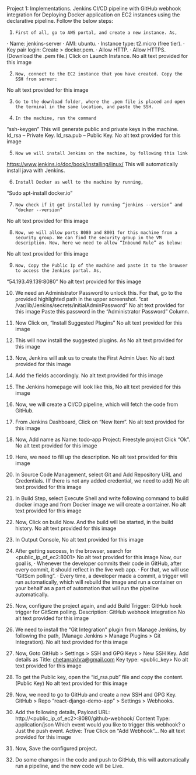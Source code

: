 Project 1: Implementations.
 Jenkins CI/CD pipeline with GitHub webhook integration for Deploying Docker application on EC2 instances using the declarative pipeline.
Follow the below steps:
1.     First of all, go to AWS portal, and create a new instance. As,
·       Name: jenkins-server
·       AMI: ubuntu.
·       Instance type: t2.micro (free tier).
·       Key pair login: Create > docker.pem.
·       Allow HTTP.
·       Allow HTTPS.
(Download the .pem file.)
Click on Launch Instance.
No alt text provided for this image

2.     Now, connect to the EC2 instance that you have created. Copy the SSH from server:
No alt text provided for this image
 
3.     Go to the download folder, where the .pem file is placed and open the terminal in the same location, and paste the SSH.
 
4.     In the machine, run the command
“ssh-keygen”
This will generate public and private keys in the machine.
Id_rsa – Private Key.
Id_rsa.pub – Public Key.
No alt text provided for this image

5.     Now we will install Jenkins on the machine, by following this link  
https://www.jenkins.io/doc/book/installing/linux/
This will automatically install java with Jenkins.
 
6.     Install Docker as well to the machine by running,
“Sudo apt-install docker.io”
 
7.     Now check if it got installed by running “jenkins --version” and “docker --version”
No alt text provided for this image

8.     Now, we will allow ports 8080 and 8001 for this machine from a security group. We can find the security group in the VM description. Now, here we need to allow “Inbound Rule” as below:
No alt text provided for this image
 
9.     Now, Copy the Public Ip of the machine and paste it to the browser to access the Jenkins portal. As,
“54.193.49.139:8080”
No alt text provided for this image
 
10.  We need an Administrator Password to unlock this. For that, go to the provided highlighted path in the upper screenshot.
“cat /var/lib/Jenkins/secrets/initialAdminPassword”
No alt text provided for this image
Paste this password in the “Administrator Password” Column.

11.  Now Click on, “Install Suggested Plugins”
No alt text provided for this image
 
12.  This will now install the suggested plugins. As
No alt text provided for this image
  
13.  Now, Jenkins will ask us to create the First Admin User.
No alt text provided for this image
 
14.  Add the fields accordingly.
No alt text provided for this image
 
15.  The Jenkins homepage will look like this,
No alt text provided for this image

16.  Now, we will create a CI/CD pipeline, which will fetch the code from GitHub. 

17.  From Jenkins Dashboard, Click on “New Item”.
No alt text provided for this image
 
18.  Now, Add name as
Name: todo-app
Project: Freestyle project
Click “Ok”.
No alt text provided for this image

19.  Here, we need to fill up the description.
No alt text provided for this image

20.  In Source Code Management, select Git and Add Repository URL and Credentials.
(If there is not any added credential, we need to add)
No alt text provided for this image

21.  In Build Step, select Execute Shell and write following command to build docker image and from Docker image we will create a container.
No alt text provided for this image
 
22.  Now, Click on build Now. And the build will be started, in the build history.
No alt text provided for this image
 
23.  In Output Console,
No alt text provided for this image
 
24.  After getting success, In the browser, search for
<public_ip_of_ec2:8001>
No alt text provided for this image
Now, our goal is,
·       Whenever the developer commits their code in GitHub, after every commit, it should reflect in the live web app.
·       For that, we will use “GitScm polling”.
·       Every time, a developer made a commit, a trigger will run automatically, which will rebuild the image and run a container on your behalf as a part of automation that will run the pipeline automatically.

25.  Now, configure the project again, and add
Build Trigger: GitHub hook trigger for GitScm polling.
Description: GitHub webhook integration
No alt text provided for this image

26.  We need to install the “Git Integration” plugin from Manage Jenkins, by following the path,
(Manage Jenkins > Manage Plugins > Git Integration).
No alt text provided for this image
 
27.  Now, Goto GitHub > Settings > SSH and GPG Keys > New SSH Key.
Add details as
Title: chetanrakhra@gmail.com
Key type: <public_key>
No alt text provided for this image
 
28.  To get the Public key, open the “id_rsa.pub” file and copy the content. (Public Key)
No alt text provided for this image

29.  Now, we need to go to GitHub and create a new SSH and GPG Key.
GitHub > Repo “react-django-demo-app” > Settings > Webhooks.
30.  Add the following details,
Payload URL: http://<public_ip_of_ec2>:8080/github-webhook/
Content Type: application/json
Which event would you like to trigger this webhook?
o  Just the push event.
Active: True
Click on “Add Webhook”...
No alt text provided for this image
 
31.  Now, Save the configured project.
32.  Do some changes in the code and push to GitHub, this will automatically run a pipeline, and the new code will be Live.

